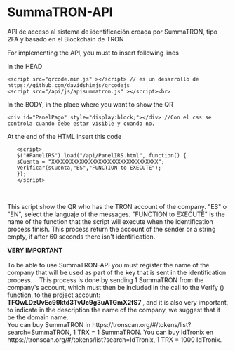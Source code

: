 # SummaTRON-API
API de acceso al sistema de identificación creada por SummaTRON, tipo 2FA y basado en el Blockchain de TRON

For implementing the API, you must to insert following lines

In the HEAD <br>

	<script src="qrcode.min.js" ></script> // es un desarrollo de https://github.com/davidshimjs/qrcodejs
	<script src="/api/js/apisummatron.js" ></script><br>

In the BODY, in the place where you want to show the QR<br>

	<div id="PanelPago" style="display:block;"></div> //Con el css se controla cuando debe estar visible y cuando no.
  
  At the end of the HTML insert this code <br>
  
       <script>
       $("#PanelIRS").load("/api/PanelIRS.html", function() {
       sCuenta = "XXXXXXXXXXXXXXXXXXXXXXXXXXXXXXXXXX";
       Verificar(sCuenta,"ES","FUNCTION to EXECUTE");
       });
       </script>
  <br>
  <p>
  This script show the QR who has the TRON account of the company.
  "ES" o "EN", select the languaje of the messages.
  "FUNCTION to EXECUTE" is the name of the function that the script will execute when the identification process finish. This process return the account of the sender or a string empty, if after 60 seconds there isn't identification.
  </p>
  <p>
  <b>VERY IMPORTANT</b><br><br>
  To be able to use SummaTRON-API you must register the name of the company that will be used as part of the key that is sent in the identification process.
   This process is done by sending 1 SummaTRON from the company's account, which must then be included in the call to the Verify () function, to the project account: <b> TFQwLDzUvEc99ktd3TvUc9g3uATGmX2fS7 </b>, and it is also very important, to indicate in the description the name of the company, we suggest that it be the domain name.
  <br>
  You can buy SummaTRON in https://tronscan.org/#/tokens/list?search=SummaTRON, 1 TRX = 1 SummaTRON.
  You can buy IdTronix en https://tronscan.org/#/tokens/list?search=IdTronix, 1 TRX = 1000 IdTronix.
  <p>
